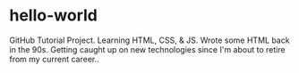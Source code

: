 # hello-world
GitHub Tutorial Project.
Learning HTML, CSS, & JS.
Wrote some HTML back in the 90s.
Getting caught up on new technologies since I'm about to retire from my current career..
